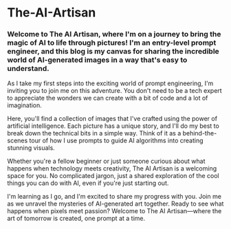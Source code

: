 # The-AI-Artisan

### Welcome to The AI Artisan, where I'm on a journey to bring the magic of AI to life through pictures! I'm an entry-level prompt engineer, and this blog is my canvas for sharing the incredible world of AI-generated images in a way that's easy to understand.

As I take my first steps into the exciting world of prompt engineering, I'm inviting you to join me on this adventure. You don't need to be a tech expert to appreciate the wonders we can create with a bit of code and a lot of imagination.

Here, you'll find a collection of images that I've crafted using the power of artificial intelligence. Each picture has a unique story, and I'll do my best to break down the technical bits in a simple way. Think of it as a behind-the-scenes tour of how I use prompts to guide AI algorithms into creating stunning visuals.

Whether you're a fellow beginner or just someone curious about what happens when technology meets creativity, The AI Artisan is a welcoming space for you. No complicated jargon, just a shared exploration of the cool things you can do with AI, even if you're just starting out.

I'm learning as I go, and I'm excited to share my progress with you. Join me as we unravel the mysteries of AI-generated art together. Ready to see what happens when pixels meet passion? Welcome to The AI Artisan—where the art of tomorrow is created, one prompt at a time.
